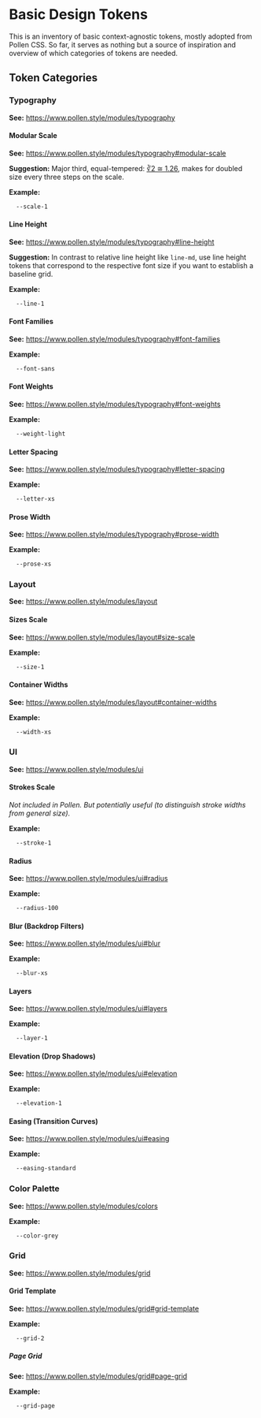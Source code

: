 

# Basic Design Tokens

This is an inventory of basic context-agnostic tokens, mostly adopted from Pollen CSS.
So far, it serves as nothing but a source of inspiration and overview of which categories of tokens are needed.

## Token Categories

### Typography

**See:** https://www.pollen.style/modules/typography

#### Modular Scale

**See:** https://www.pollen.style/modules/typography#modular-scale

**Suggestion:** Major third, equal-tempered: [∛2 ≅ 1.26](https://www.modularscale.com/?1&em&2@3),
makes for doubled size every three steps on the scale.

**Example:**

```css
  --scale-1
```

#### Line Height

**See:** https://www.pollen.style/modules/typography#line-height

**Suggestion:** In contrast to relative line height like `line-md`,
use line height tokens that correspond to the respective font size
if you want to establish a baseline grid.

**Example:**

```css
  --line-1
```

#### Font Families

**See:** https://www.pollen.style/modules/typography#font-families

**Example:**

```css
  --font-sans
```

#### Font Weights

**See:** https://www.pollen.style/modules/typography#font-weights

**Example:**

```css
  --weight-light
```

#### Letter Spacing

**See:** https://www.pollen.style/modules/typography#letter-spacing

**Example:**

```css
  --letter-xs
```

#### Prose Width

**See:** https://www.pollen.style/modules/typography#prose-width

**Example:**

```css
  --prose-xs
```

### Layout

**See:** https://www.pollen.style/modules/layout

#### Sizes Scale

**See:** https://www.pollen.style/modules/layout#size-scale

**Example:**

```css
  --size-1
```

#### Container Widths

**See:** https://www.pollen.style/modules/layout#container-widths

**Example:**

```css
  --width-xs
```

### UI

**See:** https://www.pollen.style/modules/ui

#### Strokes Scale

_Not included in Pollen. But potentially useful (to distinguish stroke widths from general size)._

**Example:**

```css
  --stroke-1
```

#### Radius

**See:** https://www.pollen.style/modules/ui#radius

**Example:**

```css
  --radius-100
```

#### Blur (Backdrop Filters)

**See:** https://www.pollen.style/modules/ui#blur

**Example:**

```css
  --blur-xs
```

#### Layers

**See:** https://www.pollen.style/modules/ui#layers

**Example:**

```css
  --layer-1
```

#### Elevation (Drop Shadows)

**See:** https://www.pollen.style/modules/ui#elevation

**Example:**

```css
  --elevation-1
```

#### Easing (Transition Curves)

**See:** https://www.pollen.style/modules/ui#easing

**Example:**

```css
  --easing-standard
```

### Color Palette

**See:** https://www.pollen.style/modules/colors

**Example:**

```css
  --color-grey
```

### Grid

**See:** https://www.pollen.style/modules/grid

#### Grid Template

**See:** https://www.pollen.style/modules/grid#grid-template

**Example:**

```css
  --grid-2
```

##### Page Grid

**See:** https://www.pollen.style/modules/grid#page-grid

**Example:**

```css
  --grid-page
```
